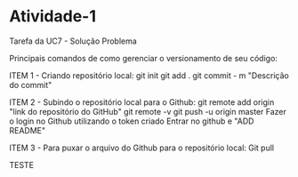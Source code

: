 # Atividade-1
Tarefa da UC7 - Solução Problema

Principais comandos de como gerenciar o versionamento de seu código:

ITEM 1 - Criando repositório local:
git init
git add .
git commit - m "Descrição do commit"

ITEM 2 - Subindo o repositório local para o Github:
git remote add origin "link do repositório do GitHub"
git remote -v
git push -u origin master
Fazer o login no Github utilizando o token criado
Entrar no github e "ADD README"

ITEM 3 - Para puxar o arquivo do Github para o repositório local:
Git pull

TESTE
